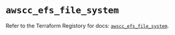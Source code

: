 # `awscc_efs_file_system`

Refer to the Terraform Registory for docs: [`awscc_efs_file_system`](https://registry.terraform.io/providers/hashicorp/awscc/0.70.0/docs/resources/efs_file_system).
